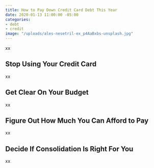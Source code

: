 ```yaml
---
title: How to Pay Down Credit Card Debt This Year
date: 2020-01-13 11:00:00 -05:00
categories:
- debt
- credit
image: "/uploads/ales-nesetril-ex_p4AaBxbs-unsplash.jpg"
---
```


xx

## Stop Using Your Credit Card

xx

## Get Clear On Your Budget

xx

## Figure Out How Much You Can Afford to Pay

xx

## Decide If Consolidation Is Right For You

xx